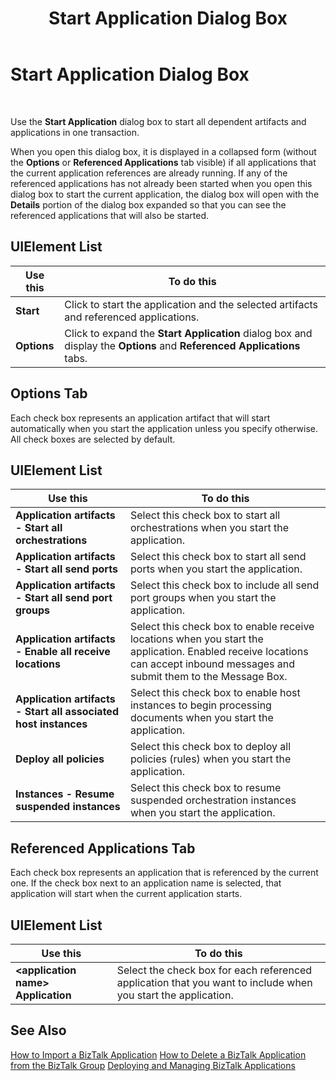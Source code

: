 ﻿---
title: Start Application Dialog Box
TOCTitle: Start Application Dialog Box
ms:assetid: 4276b81e-5d2e-4e59-a5a9-1401f61d9ce3
ms:mtpsurl: https://msdn.microsoft.com/en-us/library/Aa559804(v=BTS.80)
ms:contentKeyID: 51527577
ms.date: 08/30/2017
mtps_version: v=BTS.80
f1_keywords:
- bts10.admin.application.start.dialog
---

# Start Application Dialog Box

 

Use the **Start Application** dialog box to start all dependent artifacts and applications in one transaction.

When you open this dialog box, it is displayed in a collapsed form (without the **Options** or **Referenced Applications** tab visible) if all applications that the current application references are already running. If any of the referenced applications has not already been started when you open this dialog box to start the current application, the dialog box will open with the **Details** portion of the dialog box expanded so that you can see the referenced applications that will also be started.

## UIElement List

<table>
<thead>
<tr class="header">
<th>Use this</th>
<th>To do this</th>
</tr>
</thead>
<tbody>
<tr class="odd">
<td><strong>Start</strong></td>
<td>Click to start the application and the selected artifacts and referenced applications.</td>
</tr>
<tr class="even">
<td><strong>Options</strong></td>
<td>Click to expand the <strong>Start Application</strong> dialog box and display the <strong>Options</strong> and <strong>Referenced Applications</strong> tabs.</td>
</tr>
</tbody>
</table>


## Options Tab

Each check box represents an application artifact that will start automatically when you start the application unless you specify otherwise. All check boxes are selected by default.

## UIElement List

<table>
<thead>
<tr class="header">
<th>Use this</th>
<th>To do this</th>
</tr>
</thead>
<tbody>
<tr class="odd">
<td><strong>Application artifacts - Start all orchestrations</strong></td>
<td>Select this check box to start all orchestrations when you start the application.</td>
</tr>
<tr class="even">
<td><strong>Application artifacts - Start all send ports</strong></td>
<td>Select this check box to start all send ports when you start the application.</td>
</tr>
<tr class="odd">
<td><strong>Application artifacts - Start all send port groups</strong></td>
<td>Select this check box to include all send port groups when you start the application.</td>
</tr>
<tr class="even">
<td><strong>Application artifacts - Enable all receive locations</strong></td>
<td>Select this check box to enable receive locations when you start the application. Enabled receive locations can accept inbound messages and submit them to the Message Box.</td>
</tr>
<tr class="odd">
<td><strong>Application artifacts - Start all associated host instances</strong></td>
<td>Select this check box to enable host instances to begin processing documents when you start the application.</td>
</tr>
<tr class="even">
<td><strong>Deploy all policies</strong></td>
<td>Select this check box to deploy all policies (rules) when you start the application.</td>
</tr>
<tr class="odd">
<td><strong>Instances - Resume suspended instances</strong></td>
<td>Select this check box to resume suspended orchestration instances when you start the application.</td>
</tr>
</tbody>
</table>


## Referenced Applications Tab

Each check box represents an application that is referenced by the current one. If the check box next to an application name is selected, that application will start when the current application starts.

## UIElement List

<table>
<thead>
<tr class="header">
<th>Use this</th>
<th>To do this</th>
</tr>
</thead>
<tbody>
<tr class="odd">
<td><strong>&lt;application name&gt; Application</strong></td>
<td>Select the check box for each referenced application that you want to include when you start the application.</td>
</tr>
</tbody>
</table>


## See Also

[How to Import a BizTalk Application](https://msdn.microsoft.com/en-us/library/aa560132\(v=bts.80\))  
[How to Delete a BizTalk Application from the BizTalk Group](https://msdn.microsoft.com/en-us/library/aa577446\(v=bts.80\))  
[Deploying and Managing BizTalk Applications](https://msdn.microsoft.com/en-us/library/aa578693\(v=bts.80\))

